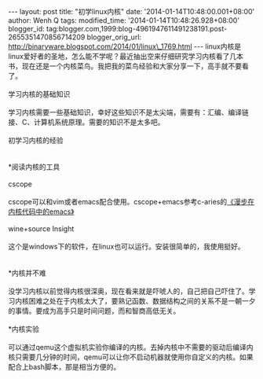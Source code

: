 --- layout: post title: "初学linux内核" date:
'2014-01-14T10:48:00.001+08:00' author: Wenh Q tags: modified\_time:
'2014-01-14T10:48:26.928+08:00' blogger\_id:
tag:blogger.com,1999:blog-4961947611491238191.post-2655351470856714209
blogger\_orig\_url:
http://binaryware.blogspot.com/2014/01/linux\_1769.html ---
linux内核是linux爱好者的圣地，怎么能不学呢？最近抽出空来仔细研究学习内核看了几本书，现在还是一个内核菜鸟。我把我的菜鸟经验和大家分享一下，高手就不要看了。\
\
学习内核的基础知识\
\
学习内核需要一些基础知识，幸好这些知识不是太尖端，需要有：汇编、编译链接、C、计算机系统原理。需要的知识不是太多吧。\
\
初学习内核的经验\
\
\
\*阅读内核的工具\
\
cscope\
\
cscope可以和vim或者emacs配合使用。cscope+emacs参考c-aries的[《漫步在内核代码中的emacs》](http://www.linuxeden.com/html/softuse/20090802/67136.html)\
\
wine+source Insight\
\
这个是windows下的软件，在linux也可以运行。安装很简单的，我使用挺好。\
\
\
\*内核并不难\
\
没学习内核以前觉得内核很深奥，现在看来就是吓唬人的，自己把自己吓住了。学习内核困难之处在于内核太大了，要熟记函数、数据结构之间的关系不是一朝一夕的事情。要成为高手只是时间问题，而和智商高低无关。\
\
\*内核实验\
\
可以通过qemu这个虚拟机实验你编译的内核。去掉内核中不需要的驱动后编译内核只需要几分钟的时间，qemu可以让你不启动机器就使用你自定义的内核。如果配合上bash脚本，那是相当方便的。
